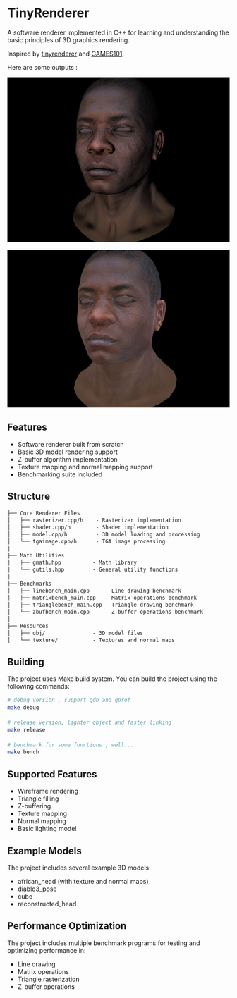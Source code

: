 # TinyRenderer

A software renderer implemented in C++ for learning and understanding the basic principles of 3D graphics rendering.

Inspired by [tinyrenderer](https://github.com/ssloy/tinyrenderer) and [GAMES101](https://sites.cs.ucsb.edu/~lingqi/teaching/games101.html).

Here are some outputs :

![img](./docs/exp1.png)

![img](./docs/exp2.png)

## Features

- Software renderer built from scratch
- Basic 3D model rendering support
- Z-buffer algorithm implementation
- Texture mapping and normal mapping support
- Benchmarking suite included

## Structure

```
├── Core Renderer Files
│   ├── rasterizer.cpp/h    - Rasterizer implementation
│   ├── shader.cpp/h        - Shader implementation
│   ├── model.cpp/h         - 3D model loading and processing
│   └── tgaimage.cpp/h      - TGA image processing
│
├── Math Utilities
│   ├── gmath.hpp          - Math library
│   └── gutils.hpp         - General utility functions
│
├── Benchmarks
│   ├── linebench_main.cpp     - Line drawing benchmark
│   ├── matrixbench_main.cpp   - Matrix operations benchmark
│   ├── trianglebench_main.cpp - Triangle drawing benchmark
│   └── zbufbench_main.cpp     - Z-buffer operations benchmark
│
├── Resources
│   ├── obj/               - 3D model files
│   └── texture/           - Textures and normal maps
```

## Building

The project uses Make build system. You can build the project using the following commands:

```bash
# debug version , support gdb and gprof
make debug

# release version, lighter object and faster linking
make release

# benchmark for some functions , well...
make bench
```

## Supported Features

- Wireframe rendering
- Triangle filling
- Z-buffering
- Texture mapping
- Normal mapping
- Basic lighting model

## Example Models

The project includes several example 3D models:

- african_head (with texture and normal maps)
- diablo3_pose
- cube
- reconstructed_head

## Performance Optimization

The project includes multiple benchmark programs for testing and optimizing performance in:

- Line drawing
- Matrix operations
- Triangle rasterization
- Z-buffer operations
